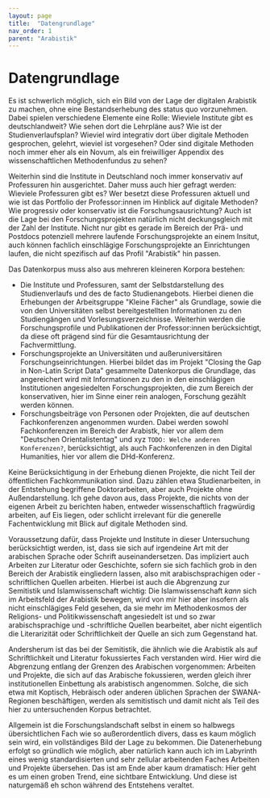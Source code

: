 ```yaml
---
layout: page
title:  "Datengrundlage"
nav_order: 1
parent: "Arabistik"
---
```


# Datengrundlage

Es ist schwerlich möglich, sich ein Bild von der Lage der digitalen Arabistik zu machen, ohne eine Bestandserhebung des status quo vorzunehmen. Dabei spielen verschiedene Elemente eine Rolle: Wieviele Institute gibt es deutschlandweit? Wie sehen dort die Lehrpläne aus? Wie ist der Studienverlaufsplan? Wieviel wird integrativ dort über digitale Methoden gesprochen, gelehrt, wieviel ist vorgesehen? Oder sind digitale Methoden noch immer eher als ein Novum, als ein freiwilliger Appendix des wissenschaftlichen Methodenfundus zu sehen? 

Weiterhin sind die Institute in Deutschland noch immer konservativ auf Professuren hin ausgerichtet. Daher muss auch hier gefragt werden: Wieviele Professuren gibt es? Wer besetzt diese Professuren aktuell und wie ist das Portfolio der Professor:innen im Hinblick auf digitale Methoden? Wie progressiv oder konservativ ist die Forschungsausrichtung? Auch ist die Lage bei den Forschungsprojekten natürlich nicht deckungsgleich mit der Zahl der Institute. Nicht nur gibt es gerade im Bereich der Prä- und Postdocs potenziell mehrere laufende Forschungsprojekte an einem Insitut, auch können fachlich einschlägige Forschungsprojekte an Einrichtungen laufen, die nicht spezifisch auf das Profil "Arabistik" hin passen.

Das Datenkorpus muss also aus mehreren kleineren Korpora bestehen:
- Die Institute und Professuren, samt der Selbstdarstellung des Studienverlaufs und des de facto Studienangebots. Hierbei dienen die Erhebungen der Arbeitsgruppe "Kleine Fächer" als Grundlage, sowie die von den Universitäten selbst bereitgestellten Informationen zu den Studiengängen und Vorlesungsverzeichnisse. Weiterhin werden die Forschungsprofile und Publikationen der Professor:innen berücksichtigt, da diese oft prägend sind für die Gesamtausrichtung der Fachvermittlung.
- Forschungsprojekte an Universitäten und außeruniversitären Forschungseinrichtungen. Hierbei bildet das im Projekt "Closing the Gap in Non-Latin Script Data" gesammelte Datenkorpus die Grundlage, das angereichert wird mit Informationen zu den in den einschlägigen Institutionen angesiedelten Forschungsprojekten, die zum Bereich der konservativen, hier im Sinne einer rein analogen, Forschung gezählt werden können.
- Forschungsbeiträge von Personen oder Projekten, die auf deutschen Fachkonferenzen angenommen wurden. Dabei werden sowohl Fachkonferenzen im Bereich der Arabistk, hier vor allem dem "Deutschen Orientalistentag" und xyz `TODO: Welche anderen Konferenzen?`, berücksichtigt, als auch Fachkonferenzen in den Digital Humanities, hier vor allem die DHd-Konferenz.

Keine Berücksichtigung in der Erhebung dienen Projekte, die nicht Teil der öffentlichen Fachkommunikation sind. Dazu zählen etwa Studienarbeiten, in der Entstehung begriffene Doktorarbeiten, aber auch Projekte ohne Außendarstellung. Ich gehe davon aus, dass Projekte, die nichts von der eigenen Arbeit zu berichten haben, entweder wissenschaftlich fragwürdig arbeiten, auf Eis liegen, oder schlicht irrelevant für die generelle Fachentwicklung mit Blick auf digitale Methoden sind.

Voraussetzung dafür, dass Projekte und Institute in dieser Untersuchung berücksichtigt werden, ist, dass sie sich auf irgendeine Art mit der arabischen Sprache oder Schrift auseinandersetzen. Das impliziert auch Arbeiten zur Literatur oder Geschichte, sofern sie sich fachlich grob in den Bereich der Arabistik eingliedern lassen, also mit arabischsprachigen oder -schriftlichen Quellen arbeiten. Hierbei ist auch die Abgrenzung zur Semitistik und Islamwissenschaft wichtig: Die Islamwissenschaft _kann_ sich im Arbeitsfeld der Arabistik bewegen, wird von mir hier aber insofern als nicht einschlägiges Feld gesehen, da sie mehr im Methodenkosmos der Religions- und Politikwissenschaft angesiedelt ist und so zwar arabischsprachige und -schriftliche Quellen bearbeitet, aber nicht eigentlich die Literarizität oder Schriftlichkeit der Quelle an sich zum Gegenstand hat.

Andersherum ist das bei der Semitistik, die ähnlich wie die Arabistik als auf Schriftlichkeit und Literatur fokussiertes Fach verstanden wird. Hier wird die Abgrenzung entlang der Grenzen des Arabischen vorgenommen: Arbeiten und Projekte, die sich auf das Arabische fokussieren, werden gleich ihrer institutionellen Einbettung als arabistisch angenommen. Solche, die sich etwa mit Koptisch, Hebräisch oder anderen üblichen Sprachen der SWANA-Regionen beschäftigen, werden als semitistisch und damit nicht als Teil des hier zu untersuchenden Korpus betrachtet.

Allgemein ist die Forschungslandschaft selbst in einem so halbwegs übersichtlichen Fach wie so außerordentlich divers, dass es kaum möglich sein wird, ein vollständiges Bild der Lage zu bekommen. Die Datenerhebung erfolgt so gründlich wie möglich, aber natürlich kann auch ich im Labyrinth eines wenig standardisierten und sehr zellular arbeitenden Faches Arbeiten und Projekte übersehen. Das ist am Ende aber kaum dramatisch: Hier geht es um einen groben Trend, eine sichtbare Entwicklung. Und diese ist naturgemäß eh schon während des Entstehens veraltet.